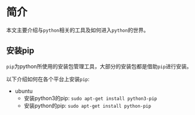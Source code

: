 # 简介

本文主要介绍与`python`相关的工具及如何进入`python`的世界。

## 安装pip

`pip`为python所使用的安装包管理工具，大部分的安装包都是借助`pip`进行安装。

以下介绍如何在各个平台上安装`pip`:

* ubuntu
  * 安装python3的pip: `sudo apt-get install python3-pip`
  * 安装python的pip: `sudo apt-get install python-pip`
